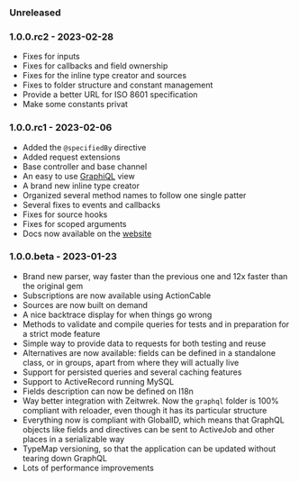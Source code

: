 ### Unreleased

### 1.0.0.rc2 - 2023-02-28

* Fixes for inputs
* Fixes for callbacks and field ownership
* Fixes for the inline type creator and sources
* Fixes to folder structure and constant management
* Provide a better URL for ISO 8601 specification
* Make some constants privat

### 1.0.0.rc1 - 2023-02-06

* Added the `@specifiedBy` directive
* Added request extensions
* Base controller and base channel
* An easy to use [GraphiQL](https://github.com/graphql/graphiql) view
* A brand new inline type creator
* Organized several method names to follow one single patter
* Several fixes to events and callbacks
* Fixes for source hooks
* Fixes for scoped arguments
* Docs now available on the [website](https://rails-graphql.dev/)

### 1.0.0.beta - 2023-01-23

* Brand new parser, way faster than the previous one and 12x faster than the original gem
* Subscriptions are now available using ActionCable
* Sources are now built on demand
* A nice backtrace display for when things go wrong
* Methods to validate and compile queries for tests and in preparation for a strict mode feature
* Simple way to provide data to requests for both testing and reuse
* Alternatives are now available: fields can be defined in a standalone class, or in groups, apart from where they will actually live
* Support for persisted queries and several caching features
* Support to ActiveRecord running MySQL
* Fields description can now be defined on I18n
* Way better integration with Zeitwrek. Now the `graphql` folder is 100% compliant with reloader, even though it has its particular structure
* Everything now is compliant with GlobalID, which means that GraphQL objects like fields and directives can be sent to ActiveJob and other places in a serializable way
* TypeMap versioning, so that the application can be updated without tearing down GraphQL
* Lots of performance improvements
